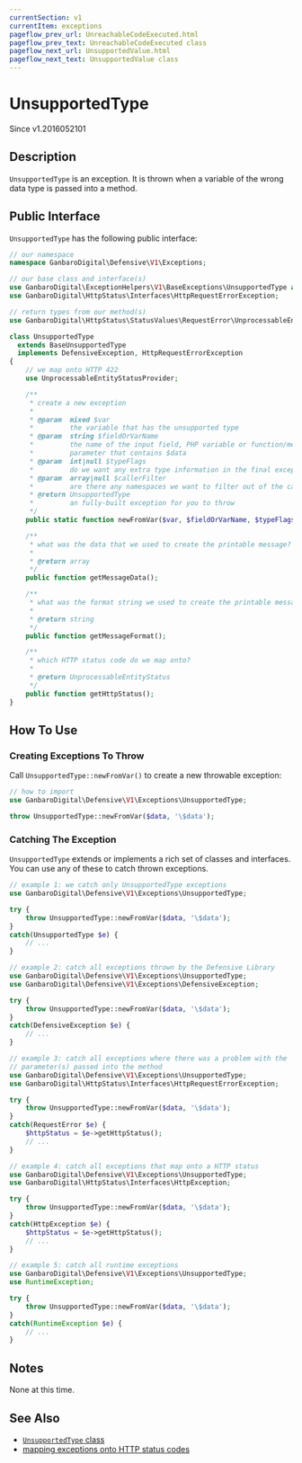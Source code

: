 ```yaml
---
currentSection: v1
currentItem: exceptions
pageflow_prev_url: UnreachableCodeExecuted.html
pageflow_prev_text: UnreachableCodeExecuted class
pageflow_next_url: UnsupportedValue.html
pageflow_next_text: UnsupportedValue class
---
```


# UnsupportedType

<div class="callout info" markdown="1">
Since v1.2016052101
</div>

## Description

`UnsupportedType` is an exception. It is thrown when a variable of the wrong data type is passed into a method.

## Public Interface

`UnsupportedType` has the following public interface:

```php
// our namespace
namespace GanbaroDigital\Defensive\V1\Exceptions;

// our base class and interface(s)
use GanbaroDigital\ExceptionHelpers\V1\BaseExceptions\UnsupportedType as BaseUnsupportedType;
use GanbaroDigital\HttpStatus\Interfaces\HttpRequestErrorException;

// return types from our method(s)
use GanbaroDigital\HttpStatus\StatusValues\RequestError\UnprocessableEntityStatus;

class UnsupportedType
  extends BaseUnsupportedType
  implements DefensiveException, HttpRequestErrorException
{
    // we map onto HTTP 422
    use UnprocessableEntityStatusProvider;

    /**
     * create a new exception
     *
     * @param  mixed $var
     *         the variable that has the unsupported type
     * @param  string $fieldOrVarName
     *         the name of the input field, PHP variable or function/method
     *         parameter that contains $data
     * @param  int|null $typeFlags
     *         do we want any extra type information in the final exception message?
     * @param  array|null $callerFilter
     *         are there any namespaces we want to filter out of the call stack?
     * @return UnsupportedType
     *         an fully-built exception for you to throw
     */
    public static function newFromVar($var, $fieldOrVarName, $typeFlags = null, $callerFilter = null);

    /**
     * what was the data that we used to create the printable message?
     *
     * @return array
     */
    public function getMessageData();

    /**
     * what was the format string we used to create the printable message?
     *
     * @return string
     */
    public function getMessageFormat();

    /**
     * which HTTP status code do we map onto?
     *
     * @return UnprocessableEntityStatus
     */
    public function getHttpStatus();
}

```

## How To Use

### Creating Exceptions To Throw

Call `UnsupportedType::newFromVar()` to create a new throwable exception:

```php
// how to import
use GanbaroDigital\Defensive\V1\Exceptions\UnsupportedType;

throw UnsupportedType::newFromVar($data, '\$data');
```

### Catching The Exception

`UnsupportedType` extends or implements a rich set of classes and interfaces. You can use any of these to catch thrown exceptions.

```php
// example 1: we catch only UnsupportedType exceptions
use GanbaroDigital\Defensive\V1\Exceptions\UnsupportedType;

try {
    throw UnsupportedType::newFromVar($data, '\$data');
}
catch(UnsupportedType $e) {
    // ...
}
```

```php
// example 2: catch all exceptions thrown by the Defensive Library
use GanbaroDigital\Defensive\V1\Exceptions\UnsupportedType;
use GanbaroDigital\Defensive\V1\Exceptions\DefensiveException;

try {
    throw UnsupportedType::newFromVar($data, '\$data');
}
catch(DefensiveException $e) {
    // ...
}
```

```php
// example 3: catch all exceptions where there was a problem with the
// parameter(s) passed into the method
use GanbaroDigital\Defensive\V1\Exceptions\UnsupportedType;
use GanbaroDigital\HttpStatus\Interfaces\HttpRequestErrorException;

try {
    throw UnsupportedType::newFromVar($data, '\$data');
}
catch(RequestError $e) {
    $httpStatus = $e->getHttpStatus();
    // ...
}
```

```php
// example 4: catch all exceptions that map onto a HTTP status
use GanbaroDigital\Defensive\V1\Exceptions\UnsupportedType;
use GanbaroDigital\HttpStatus\Interfaces\HttpException;

try {
    throw UnsupportedType::newFromVar($data, '\$data');
}
catch(HttpException $e) {
    $httpStatus = $e->getHttpStatus();
    // ...
}
```

```php
// example 5: catch all runtime exceptions
use GanbaroDigital\Defensive\V1\Exceptions\UnsupportedType;
use RuntimeException;

try {
    throw UnsupportedType::newFromVar($data, '\$data');
}
catch(RuntimeException $e) {
    // ...
}
```

## Notes

None at this time.

## See Also

* [`UnsupportedType` class](http://ganbarodigital.github.io/php-mv-exception-helpers/V1/BaseExceptions/UnsupportedType.html)
* [mapping exceptions onto HTTP status codes](http://ganbarodigital.github.io/php-http-status/usage/http-exceptions.html)
